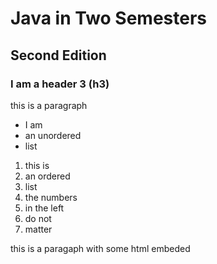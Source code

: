 # Java in Two Semesters

## Second Edition

### I am a header 3 (h3)

this is a paragraph

- I am
- an unordered
- list

1. this is
1. an ordered
1. list
3. the numbers
8. in the left
5. do not
4. matter

this is a paragaph with <span>some</span> html embeded

